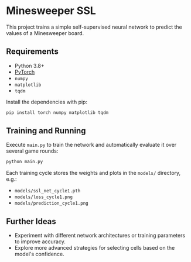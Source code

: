# Minesweeper SSL

This project trains a simple self-supervised neural network to predict the values of a Minesweeper board.

## Requirements

- Python 3.8+
- [PyTorch](https://pytorch.org/)
- `numpy`
- `matplotlib`
- `tqdm`

Install the dependencies with pip:

```bash
pip install torch numpy matplotlib tqdm
```

## Training and Running

Execute `main.py` to train the network and automatically evaluate it over several game rounds:

```bash
python main.py
```

Each training cycle stores the weights and plots in the `models/` directory, e.g.:

- `models/ssl_net_cycle1.pth`
- `models/loss_cycle1.png`
- `models/prediction_cycle1.png`

## Further Ideas

- Experiment with different network architectures or training parameters to improve accuracy.
- Explore more advanced strategies for selecting cells based on the model's confidence.

